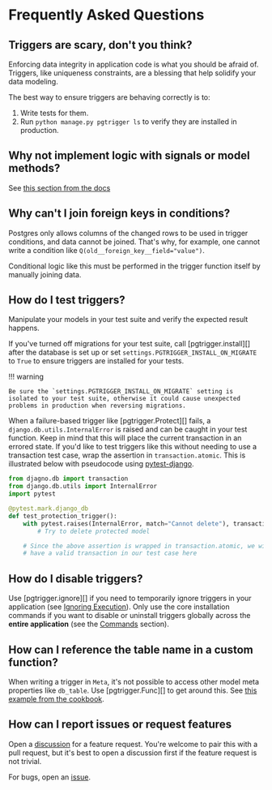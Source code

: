 # Frequently Asked Questions

## Triggers are scary, don't you think?

Enforcing data integrity in application code is what you should be afraid of. Triggers, like uniqueness constraints, are a blessing that help solidify your data modeling.

The best way to ensure triggers are behaving correctly is to:

1. Write tests for them.
2. Run `python manage.py pgtrigger ls` to verify they are installed in production.

## Why not implement logic with signals or model methods?

See [this section from the docs](basics.md#advantages_of_triggers)

## Why can't I join foreign keys in conditions?

Postgres only allows columns of the changed rows to be used in trigger conditions, and data cannot be joined. That's why, for example, one cannot write a condition like `Q(old__foreign_key__field="value")`.

Conditional logic like this must be performed in the trigger function itself by manually joining data.

## How do I test triggers?

Manipulate your models in your test suite and verify the expected result happens.

If you've turned off migrations for your test suite, call [pgtrigger.install][] after the database is set up or set `settings.PGTRIGGER_INSTALL_ON_MIGRATE` to `True` to ensure triggers are installed for your tests.

!!! warning

    Be sure the `settings.PGTRIGGER_INSTALL_ON_MIGRATE` setting is isolated to your test suite, otherwise it could cause unexpected problems in production when reversing migrations.

When a failure-based trigger like [pgtrigger.Protect][] fails, a `django.db.utils.InternalError` is raised and can be caught in your test function. Keep in mind that this will place the current transaction in an errored state. If you'd like to test triggers like this without needing to use a transaction test case, wrap the assertion in `transaction.atomic`. This is illustrated below with pseudocode using [pytest-django](https://pytest-django.readthedocs.io/en/latest/).

```python
from djagno.db import transaction
from django.db.utils import InternalError
import pytest

@pytest.mark.django_db
def test_protection_trigger():
    with pytest.raises(InternalError, match="Cannot delete"), transaction.atomic():
        # Try to delete protected model

    # Since the above assertion is wrapped in transaction.atomic, we will still
    # have a valid transaction in our test case here
```

## How do I disable triggers?

Use [pgtrigger.ignore][] if you need to temporarily ignore triggers in your application (see [Ignoring Execution](ignoring_triggers.md)). Only use the core installation commands if you want to disable or uninstall triggers globally across the **entire application** (see the [Commands](commands.md) section).

## How can I reference the table name in a custom function?

When writing a trigger in `Meta`, it's not possible to access other model meta properties like `db_table`. Use [pgtrigger.Func][] to get around this. See [this example from the cookbook](cookbook.md#func_model_properties).

## How can I report issues or request features

Open a [discussion](https://github.com/Opus10/django-pgtrigger/discussions) for a feature request. You're welcome to pair this with a pull request, but it's best to open a discussion first if the feature request is not trivial.

For bugs, open an [issue](https://github.com/Opus10/django-pgtrigger/issues).


